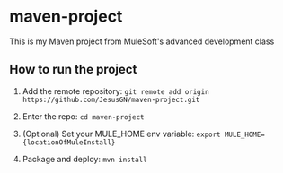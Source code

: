 # maven-project

This is my Maven project from MuleSoft's advanced development class

## How to run the project

1. Add the remote repository: `git remote add origin https://github.com/JesusGN/maven-project.git`

1. Enter the repo: `cd maven-project`

1. (Optional) Set your MULE_HOME env variable: `export MULE_HOME={locationOfMuleInstall}`

1. Package and deploy: `mvn install` 